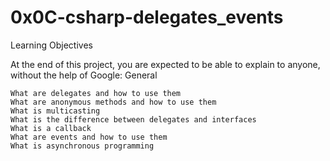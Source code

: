 # 0x0C-csharp-delegates_events  

Learning Objectives

At the end of this project, you are expected to be able to explain to anyone, without the help of Google:
General

    What are delegates and how to use them
    What are anonymous methods and how to use them
    What is multicasting
    What is the difference between delegates and interfaces
    What is a callback
    What are events and how to use them
    What is asynchronous programming
